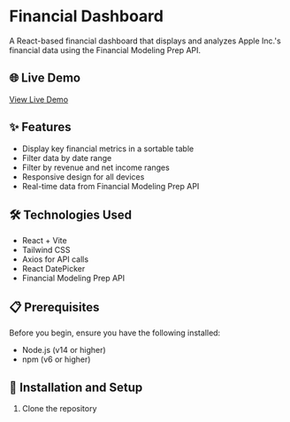 # Financial Dashboard

A React-based financial dashboard that displays and analyzes Apple Inc.'s financial data using the Financial Modeling Prep API.

## 🌐 Live Demo

[View Live Demo](https://marketfinancedata.netlify.app/)

## ✨ Features

- Display key financial metrics in a sortable table
- Filter data by date range
- Filter by revenue and net income ranges
- Responsive design for all devices
- Real-time data from Financial Modeling Prep API

## 🛠️ Technologies Used

- React + Vite
- Tailwind CSS
- Axios for API calls
- React DatePicker
- Financial Modeling Prep API

## 📋 Prerequisites

Before you begin, ensure you have the following installed:
- Node.js (v14 or higher)
- npm (v6 or higher)

## 🚀 Installation and Setup

1. Clone the repository
